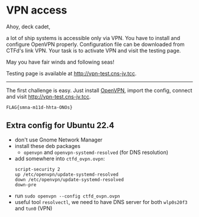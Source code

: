 # VPN access

Ahoy, deck cadet,

a lot of ship systems is accessible only via VPN. You have to install and configure OpenVPN properly. Configuration file can be downloaded from CTFd's link VPN. Your task is to activate VPN and visit the testing page.

May you have fair winds and following seas!

Testing page is available at http://vpn-test.cns-jv.tcc.



---

The first challenge is easy. Just install [OpenVPN](https://openvpn.net/), import the config, connect and visit
http://vpn-test.cns-jv.tcc.

`FLAG{smna-m11d-hhta-ONOs}`

## Extra config for Ubuntu 22.4
- don't use Gnome Network Manager
- install these deb packages
  - `openvpn` and `openvpn-systemd-resolved` (for DNS resolution)
- add somewhere into `ctfd_ovpn.ovpn`:
    ```
    script-security 2
    up /etc/openvpn/update-systemd-resolved
    down /etc/openvpn/update-systemd-resolved
    down-pre
    ```
- run `sudo openvpn --config ctfd_ovpn.ovpn`
- useful tool `resolvectl`, we need to have DNS server for both `wlp0s20f3` and `tun0` (VPN)